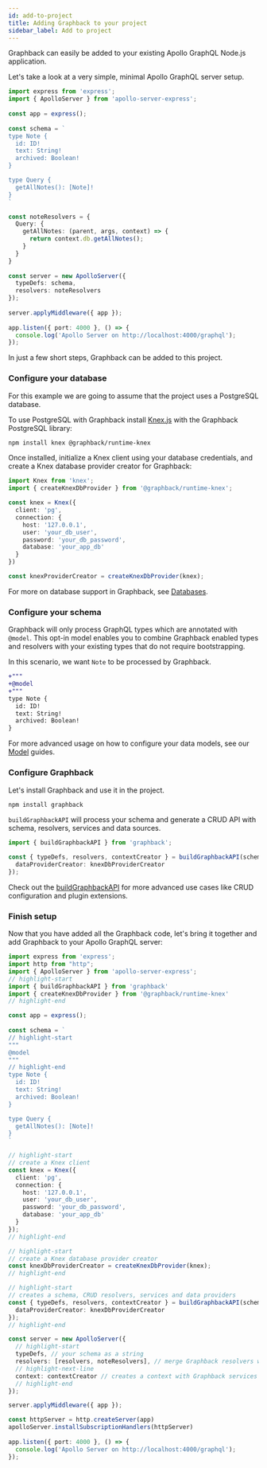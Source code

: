 ```yaml
---
id: add-to-project
title: Adding Graphback to your project
sidebar_label: Add to project
---
```


Graphback can easily be added to your existing Apollo GraphQL Node.js application.

Let's take a look at a very simple, minimal Apollo GraphQL server setup.

```ts
import express from 'express';
import { ApolloServer } from 'apollo-server-express';
 
const app = express();
 
const schema = `
type Note {
  id: ID!
  text: String!
  archived: Boolean!
}

type Query {
  getAllNotes(): [Note]!
}
`

const noteResolvers = {
  Query: {
    getAllNotes: (parent, args, context) => {
      return context.db.getAllNotes();
    }
  }
}
 
const server = new ApolloServer({
  typeDefs: schema,
  resolvers: noteResolvers
});
 
server.applyMiddleware({ app });
 
app.listen({ port: 4000 }, () => {
  console.log('Apollo Server on http://localhost:4000/graphql');
});
```

In just a few short steps, Graphback can be added to this project.


### Configure your database

For this example we are going to assume that the project uses a PostgreSQL database.

To use PostgreSQL with Graphback install [Knex.js](https://knexjs.org/) with the Graphback PostgreSQL library:

```bash
npm install knex @graphback/runtime-knex
```

Once installed, initialize a Knex client using your database credentials, and create a Knex database provider creator for Graphback:

```ts
import Knex from 'knex';
import { createKnexDbProvider } from '@graphback/runtime-knex';

const knex = Knex({
  client: 'pg',
  connection: {
    host: '127.0.0.1',
    user: 'your_db_user',
    password: 'your_db_password',
    database: 'your_app_db'
  }
})

const knexProviderCreator = createKnexDbProvider(knex);
```

For more on database support in Graphback, see [Databases](../databases/overview).

### Configure your schema

Graphback will only process GraphQL types which are annotated with `@model`. This opt-in model enables you to combine Graphback enabled types and resolvers with your existing types that do not require bootstrapping.

In this scenario, we want `Note` to be processed by Graphback.

```diff
+"""
+@model
+"""
type Note {
  id: ID!
  text: String!
  archived: Boolean!
}
```

For more advanced usage on how to configure your data models, see our [Model](../model/datamodel) guides.

### Configure Graphback

Let's install Graphback and use it in the project.

```bash
npm install graphback
```

`buildGraphbackAPI` will process your schema and generate a CRUD API with schema, resolvers, services and data sources.

```ts
import { buildGraphbackAPI } from 'graphback';

const { typeDefs, resolvers, contextCreator } = buildGraphbackAPI(schema, {
  dataProviderCreator: knexDbProviderCreator
});
```

Check out the [buildGraphbackAPI](../api/build-graphback-api) for more advanced use cases like CRUD configuration and plugin extensions.

### Finish setup

Now that you have added all the Graphback code, let's bring it together and add Graphback to your Apollo GraphQL server:

```ts
import express from 'express';
import http from "http";
import { ApolloServer } from 'apollo-server-express';
// highlight-start
import { buildGraphbackAPI } from 'graphback'
import { createKnexDbProvider } from '@graphback/runtime-knex'
// highlight-end

const app = express();
 
const schema = `
// highlight-start
"""
@model
"""
// highlight-end
type Note {
  id: ID!
  text: String!
  archived: Boolean!
}

type Query {
  getAllNotes(): [Note]!
}
`

// highlight-start
// create a Knex client
const knex = Knex({
  client: 'pg',
  connection: {
    host: '127.0.0.1',
    user: 'your_db_user',
    password: 'your_db_password',
    database: 'your_app_db'
  }
});
// highlight-end

// highlight-start
// create a Knex database provider creator
const knexDbProviderCreator = createKnexDbProvider(knex);
// highlight-end

// highlight-start
// creates a schema, CRUD resolvers, services and data providers
const { typeDefs, resolvers, contextCreator } = buildGraphbackAPI(schema, {
  dataProviderCreator: knexDbProviderCreator
});
// highlight-end

const server = new ApolloServer({
  // highlight-start
  typeDefs, // your schema as a string
  resolvers: [resolvers, noteResolvers], // merge Graphback resolvers with your own
  // highlight-next-line
  context: contextCreator // creates a context with Graphback services attached
  // highlight-end
});

server.applyMiddleware({ app });

const httpServer = http.createServer(app)
apolloServer.installSubscriptionHandlers(httpServer)
 
app.listen({ port: 4000 }, () => {
  console.log('Apollo Server on http://localhost:4000/graphql');
});
```

